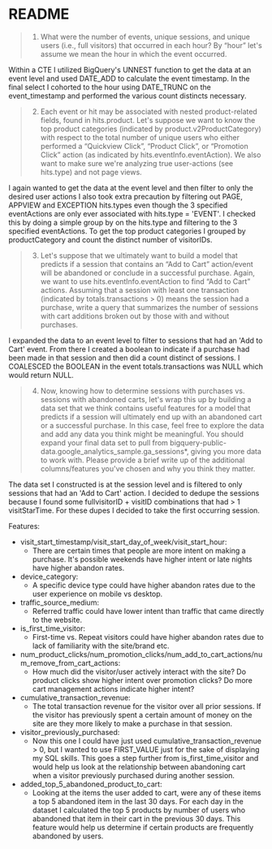 # README

>1. What were the number of events, unique sessions, and unique users (i.e., full visitors) that occurred in each hour? By “hour” let's assume we mean the hour in which the event occurred.

Within a CTE I utilized BigQuery's UNNEST function to get the data at an event level and used DATE_ADD to calculate the event timestamp. In the final select I cohorted to the hour using DATE_TRUNC on the event_timestamp and performed the various count distincts necessary.



>2. Each event or hit may be associated with nested product-related fields, found in hits.product. Let's suppose we want to know the top product categories (indicated by product.v2ProductCategory) with respect to the total number of unique users who either performed a “Quickview Click”, “Product Click”, or “Promotion Click” action (as indicated by hits.eventInfo.eventAction). We also want to make sure we're analyzing true user-actions (see hits.type) and not page views.

I again wanted to get the data at the event level and then filter to only the desired user actions I also took extra precaution by filtering out PAGE, APPVIEW and EXCEPTION hits.types even though the 3 specified eventActions are only ever associated with hits.type = 'EVENT'. I checked this by doing a simple group by on the hits.type and filtering to the 3 specified eventActions. To get the top product categories I grouped by productCategory and count the distinct number of visitorIDs.



>3. Let's suppose that we ultimately want to build a model that predicts if a session that contains an “Add to Cart” action/event will be abandoned or conclude in a successful purchase. Again, we want to use hits.eventInfo.eventAction to find “Add to Cart” actions. Assuming that a session with least one transaction (indicated by totals.transactions > 0) means the session had a purchase, write a query that summarizes the number of sessions with cart additions broken out by those with and without purchases.

I expanded the data to an event level to filter to sessions that had an 'Add to Cart' event. From there I created a boolean to indicate if a purchase had been made in that session and then did a count distinct of sessions. I COALESCED the BOOLEAN in the event totals.transactions was NULL which would return NULL.



>4. Now, knowing how to determine sessions with purchases vs. sessions with abandoned carts, let's wrap this up by building a data set that we think contains useful features for a model that predicts if a session will ultimately end up with an abandoned cart or a successful purchase. In this case, feel free to explore the data and add any data you think might be meaningful. You should expand your final data set to pull from bigquery-public-data.google_analytics_sample.ga_sessions*, giving you more data to work with. Please provide a brief write up of the additional columns/features you've chosen and why you think they matter.

The data set I constructed is at the session level and is filtered to only sessions that had an 'Add to Cart' action. I decided to dedupe the sessions because I found some fullvisitorID + visitID combinations that had > 1 visitStarTime. For these dupes I decided to take the first occurring session.

Features:
- visit_start_timestamp/visit_start_day_of_week/visit_start_hour: 
  -  There are certain times that people are more intent on making a purchase. It's possible weekends have higher intent or late nights have higher abandon rates.
- device_category: 
  - A specific device type could have higher abandon rates due to the user experience on mobile vs desktop.
- traffic_source_medium: 
  - Referred traffic could have lower intent than traffic that came directly to the website.
- is_first_time_visitor: 
  - First-time vs. Repeat visitors could have higher abandon rates due to lack of familiarity with the site/brand etc.
- num_product_clicks/num_promotion_clicks/num_add_to_cart_actions/num_remove_from_cart_actions:
  - How much did the visitor/user actively interact with the site? Do product clicks show higher intent over promotion clicks? Do more cart management actions indicate higher intent?
- cumulative_transaction_revenue:
  - The total transaction revenue for the visitor over all prior sessions. If the visitor has previously spent a certain amount of money on the site are they more likely to make a purchase in that session.
- visitor_previously_purchased: 
  - Now this one I could have just used cumulative_transaction_revenue > 0, but I wanted to use FIRST_VALUE just for the sake of displaying my SQL skills. This goes a step further from is_first_time_visitor and would help us look at the relationship between abandoning cart when a visitor previously purchased during another session.
- added_top_5_abandoned_product_to_cart:
  - Looking at the items the user added to cart, were any of these items a top 5 abandoned item in the last 30 days. For each day in the dataset I calculated the top 5 products by number of users who abandoned that item in their cart in the previous 30 days. This feature would help us determine if certain products are frequently abandoned by users.
